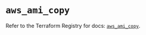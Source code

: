 # `aws_ami_copy`

Refer to the Terraform Registry for docs: [`aws_ami_copy`](https://registry.terraform.io/providers/hashicorp/aws/5.48.0/docs/resources/ami_copy).
